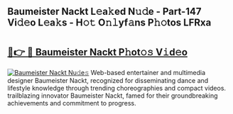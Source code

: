 ## Baumeister Nackt L𝚎a𝚔ed N𝚞𝚍e - Part-147 Vi𝚍𝚎o L𝚎a𝚔s - H𝚘𝚝 O𝚗𝚕yf𝚊ns P𝚑𝚘tos LFRxa

# <h2><a href="http://kfbtjh.oniu.top/?m=Baumeister+Nackt">🔗👉 🔴 Baumeister Nackt P𝚑ot𝚘𝚜 V𝚒d𝚎o</a></h2>

[![Baumeister Nackt Nu𝚍e𝚜](https://i.imgur.com/0qMVB7G.gif)](http://kfbtjh.oniu.top/?m=Baumeister+Nackt)
Web-based entertainer and multimedia designer Baumeister Nackt, recognized for disseminating dance and lifestyle knowledge through trending choreographies and compact videos. trailblazing innovator Baumeister Nackt, famed for their groundbreaking achievements and commitment to progress.  
